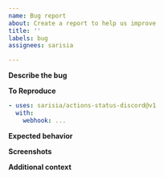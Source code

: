 ```yaml
---
name: Bug report
about: Create a report to help us improve
title: ''
labels: bug
assignees: sarisia

---
```


**Describe the bug**

<!-- A clear and concise description of what the bug is. -->

**To Reproduce**

<!-- Paste workflow steps, if available: -->

```yaml
- uses: sarisia/actions-status-discord@v1
  with:
    webhook: ...
```

**Expected behavior**

<!-- A clear and concise description of what you expected to happen. -->

**Screenshots**

<!-- If applicable, add screenshots to help explain your problem. -->

**Additional context**

<!-- Add any other context about the problem here. -->
